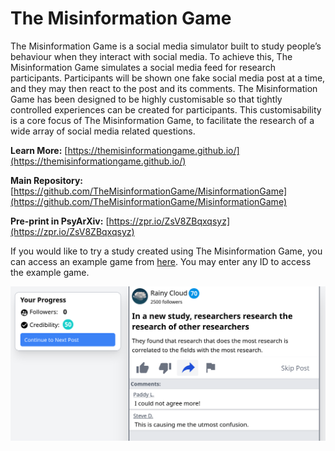 # The Misinformation Game

The Misinformation Game is a social media simulator built to study people’s behaviour when they interact with social media. To achieve this, The Misinformation Game simulates a social media feed for research participants. Participants will be shown one fake social media post at a time, and they may then react to the post and its comments. The Misinformation Game has been designed to be highly customisable so that tightly controlled experiences can be created for participants. This customisability is a core focus of The Misinformation Game, to facilitate the research of a wide array of social media related questions.

**Learn More:** [https://themisinformationgame.github.io/](https://themisinformationgame.github.io/)

**Main Repository:** [https://github.com/TheMisinformationGame/MisinformationGame](https://github.com/TheMisinformationGame/MisinformationGame)

**Pre-print in PsyArXiv:** [https://zpr.io/ZsV8ZBqxqsyz](https://zpr.io/ZsV8ZBqxqsyz)

If you would like to try a study created using
The Misinformation Game, you can access an example game from
[here](https://themisinformationgame.github.io//link/ExampleGame).
You may enter any ID to access the example game.

![Example Game Screenshot](/profile/example-game.png)
